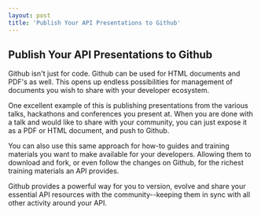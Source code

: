 ```yaml
---
layout: post
title: 'Publish Your API Presentations to Github'
---
```

<h2>Publish Your API Presentations to Github</h2>
<p>Github isn't just for code.  Github can be used for HTML documents and PDF's as well.  This opens up endless possibilities for management of documents you wish to share with your developer ecosystem.</p>
<p>One excellent example of this is publishing presentations from the various talks, hackathons and conferences you present at.  When you are done with a talk and would like to share with your community, you can just expose it as a PDF or HTML document, and push to Github.</p>
<p>You can also use this same approach for how-to guides and training materials you want to make available for your developers.  Allowing them to download and fork, or even follow the changes on Github, for the richest training materials an API provides.</p>
<p>Github provides a powerful way for you to version, evolve and share your essential API resources with the community--keeping them in sync with all other activity around your API.</p>